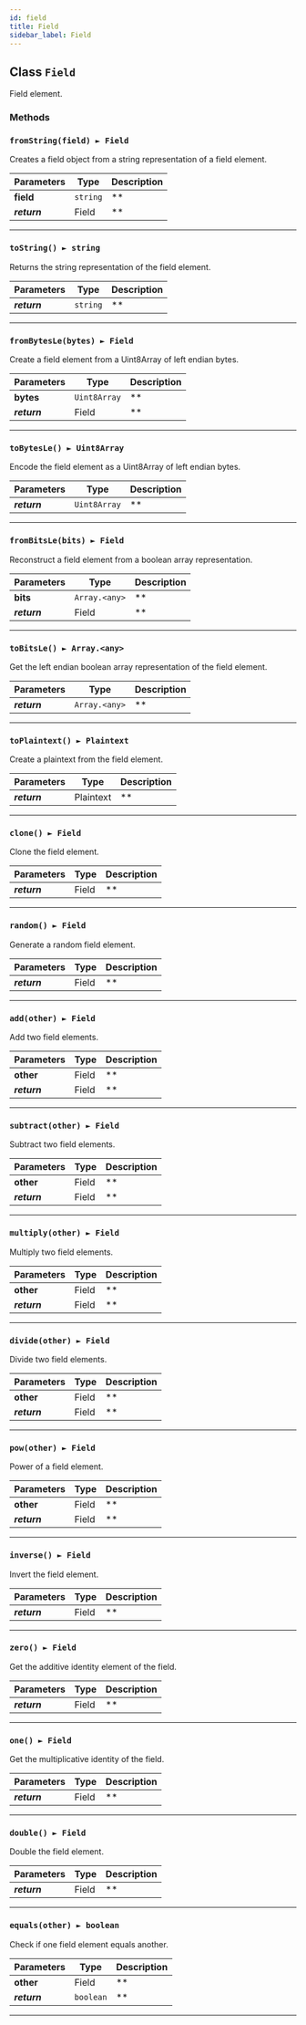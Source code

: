 ```yaml
---
id: field
title: Field
sidebar_label: Field
---
```


## Class `Field`

Field element.

### Methods

### `fromString(field) ► Field`
 

Creates a field object from a string representation of a field element.

Parameters | Type | Description
--- | --- | ---
__field__ | `string` | **
__*return*__ | Field | **

---

### `toString() ► string`


Returns the string representation of the field element.

Parameters | Type | Description
--- | --- | ---
__*return*__ | `string` | **

---

### `fromBytesLe(bytes) ► Field`
 

Create a field element from a Uint8Array of left endian bytes.

Parameters | Type | Description
--- | --- | ---
__bytes__ | `Uint8Array` | **
__*return*__ | Field | **

---

### `toBytesLe() ► Uint8Array`


Encode the field element as a Uint8Array of left endian bytes.

Parameters | Type | Description
--- | --- | ---
__*return*__ | `Uint8Array` | **

---

### `fromBitsLe(bits) ► Field`
 

Reconstruct a field element from a boolean array representation.

Parameters | Type | Description
--- | --- | ---
__bits__ | `Array.<any>` | **
__*return*__ | Field | **

---

### `toBitsLe() ► Array.<any>`


Get the left endian boolean array representation of the field element.

Parameters | Type | Description
--- | --- | ---
__*return*__ | `Array.<any>` | **

---

### `toPlaintext() ► Plaintext`


Create a plaintext from the field element.

Parameters | Type | Description
--- | --- | ---
__*return*__ | Plaintext | **

---

### `clone() ► Field`


Clone the field element.

Parameters | Type | Description
--- | --- | ---
__*return*__ | Field | **

---

### `random() ► Field`
 

Generate a random field element.

Parameters | Type | Description
--- | --- | ---
__*return*__ | Field | **

---

### `add(other) ► Field`


Add two field elements.

Parameters | Type | Description
--- | --- | ---
__other__ | Field | **
__*return*__ | Field | **

---

### `subtract(other) ► Field`


Subtract two field elements.

Parameters | Type | Description
--- | --- | ---
__other__ | Field | **
__*return*__ | Field | **

---

### `multiply(other) ► Field`


Multiply two field elements.

Parameters | Type | Description
--- | --- | ---
__other__ | Field | **
__*return*__ | Field | **

---

### `divide(other) ► Field`


Divide two field elements.

Parameters | Type | Description
--- | --- | ---
__other__ | Field | **
__*return*__ | Field | **

---

### `pow(other) ► Field`


Power of a field element.

Parameters | Type | Description
--- | --- | ---
__other__ | Field | **
__*return*__ | Field | **

---

### `inverse() ► Field`


Invert the field element.

Parameters | Type | Description
--- | --- | ---
__*return*__ | Field | **

---

### `zero() ► Field`
 

Get the additive identity element of the field.

Parameters | Type | Description
--- | --- | ---
__*return*__ | Field | **

---

### `one() ► Field`
 

Get the multiplicative identity of the field.

Parameters | Type | Description
--- | --- | ---
__*return*__ | Field | **

---

### `double() ► Field`


Double the field element.

Parameters | Type | Description
--- | --- | ---
__*return*__ | Field | **

---

### `equals(other) ► boolean`


Check if one field element equals another.

Parameters | Type | Description
--- | --- | ---
__other__ | Field | **
__*return*__ | `boolean` | **

--- 